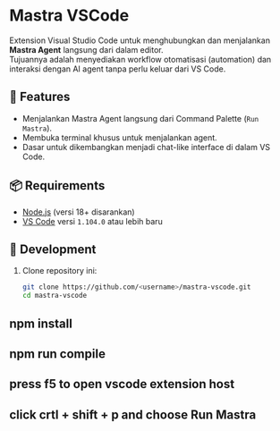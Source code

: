# Mastra VSCode

Extension Visual Studio Code untuk menghubungkan dan menjalankan **Mastra Agent** langsung dari dalam editor.  
Tujuannya adalah menyediakan workflow otomatisasi (automation) dan interaksi dengan AI agent tanpa perlu keluar dari VS Code.

## 🚀 Features
- Menjalankan Mastra Agent langsung dari Command Palette (`Run Mastra`).
- Membuka terminal khusus untuk menjalankan agent.
- Dasar untuk dikembangkan menjadi chat-like interface di dalam VS Code.

## 📦 Requirements
- [Node.js](https://nodejs.org/) (versi 18+ disarankan)
- [VS Code](https://code.visualstudio.com/) versi `1.104.0` atau lebih baru

## 🔧 Development
1. Clone repository ini:
   ```bash
   git clone https://github.com/<username>/mastra-vscode.git
   cd mastra-vscode

## npm install
## npm run compile
## press f5 to open vscode extension host
## click crtl + shift + p and choose Run Mastra